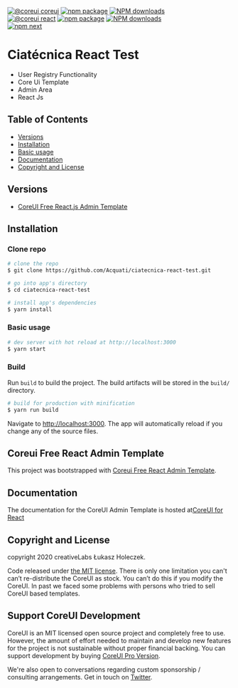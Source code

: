 [![@coreui coreui](https://img.shields.io/badge/@coreui%20-coreui-lightgrey.svg?style=flat-square)](https://github.com/coreui/coreui)
[![npm package][npm-coreui-badge]][npm-coreui]
[![NPM downloads][npm-coreui-download]][npm-coreui]  
[![@coreui react](https://img.shields.io/badge/@coreui%20-react-lightgrey.svg?style=flat-square)](https://github.com/coreui/react)
[![npm package][npm-coreui-react-badge]][npm-coreui-react]
[![NPM downloads][npm-coreui-react-download]][npm-coreui-react]  
[![npm next][npm-next]][npm]

[npm-coreui]: https://www.npmjs.com/package/@coreui/coreui
[npm-coreui-badge]: https://img.shields.io/npm/v/@coreui/coreui.png?style=flat-square
[npm-coreui-download]: https://img.shields.io/npm/dm/@coreui/coreui.svg?style=flat-square
[npm-coreui-react]: https://www.npmjs.com/package/@coreui/react
[npm-coreui-react-badge]: https://img.shields.io/npm/v/@coreui/react.png?style=flat-square
[npm-coreui-react-download]: https://img.shields.io/npm/dm/@coreui/react.svg?style=flat-square
[npm-next]: https://img.shields.io/npm/v/@coreui/react/next.png?style=flat-square
[npm]: https://www.npmjs.com/package/@coreui/react

# Ciatécnica React Test

- User Registry Functionality
- Core Ui Template
- Admin Area
- React Js

## Table of Contents

- [Versions](#versions)
- [Installation](#installation)
- [Basic usage](#create-react-app)
- [Documentation](#documentation)
- [Copyright and License](#copyright-and-license)

## Versions

- [CoreUI Free React.js Admin Template](https://github.com/coreui/coreui-free-react-admin-template)

## Installation

### Clone repo

```bash
# clone the repo
$ git clone https://github.com/Acquati/ciatecnica-react-test.git

# go into app's directory
$ cd ciatecnica-react-test

# install app's dependencies
$ yarn install
```

### Basic usage

```bash
# dev server with hot reload at http://localhost:3000
$ yarn start
```

### Build

Run `build` to build the project. The build artifacts will be stored in the `build/` directory.

```bash
# build for production with minification
$ yarn run build
```

Navigate to [http://localhost:3000](http://localhost:3000). The app will automatically reload if you change any of the source files.

## Coreui Free React Admin Template

This project was bootstrapped with [Coreui Free React Admin Template](https://github.com/coreui/coreui-free-react-admin-template).

## Documentation

The documentation for the CoreUI Admin Template is hosted at[CoreUI for React](https://coreui.io/react/)

## Copyright and License

copyright 2020 creativeLabs Łukasz Holeczek.

Code released under [the MIT license](https://github.com/coreui/coreui-free-react-admin-template/blob/master/LICENSE).
There is only one limitation you can't can’t re-distribute the CoreUI as stock. You can’t do this if you modify the CoreUI. In past we faced some problems with persons who tried to sell CoreUI based templates.

## Support CoreUI Development

CoreUI is an MIT licensed open source project and completely free to use. However, the amount of effort needed to maintain and develop new features for the project is not sustainable without proper financial backing. You can support development by buying [CoreUI Pro Version](https://coreui.io/pro/).

We're also open to conversations regarding custom sponsorship / consulting arrangements. Get in touch on [Twitter](https://twitter.com/lukaszholeczek).
